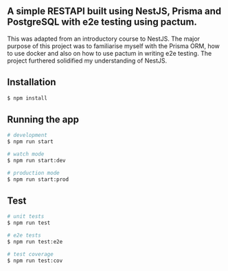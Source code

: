 ## A simple RESTAPI built using NestJS, Prisma and PostgreSQL with e2e testing using pactum.
This was adapted from an introductory course to NestJS. The major purpose of this project was to familiarise myself with the Prisma ORM, how to use docker and also on how to use pactum in writing e2e testing. The project furthered solidified my understanding of NestJS.

## Installation

```bash
$ npm install
```

## Running the app

```bash
# development
$ npm run start

# watch mode
$ npm run start:dev

# production mode
$ npm run start:prod
```

## Test

```bash
# unit tests
$ npm run test

# e2e tests
$ npm run test:e2e

# test coverage
$ npm run test:cov
```
